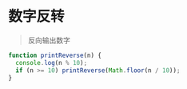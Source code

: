 # 数字反转

> 反向输出数字

```js
function printReverse(n) {
  console.log(n % 10);
  if (n >= 10) printReverse(Math.floor(n / 10));
}
```
